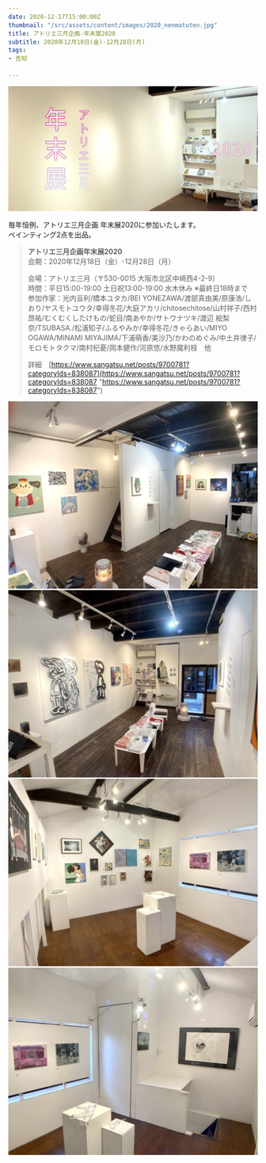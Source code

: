 ```yaml
---
date: 2020-12-17T15:00:00Z
thumbnail: "/src/assets/content/images/2020_nenmatuten.jpg"
title: アトリエ三月企画-年末展2020
subtitle: 2020年12月18日(金)-12月28日(月)
tags:
- 告知

---
```

![](/src/assets/content/images/2020_nenmatuten.jpg)

毎年恒例、アトリエ三月企画 年末展2020に参加いたします。  
ペインティング2点を出品。

> **アトリエ三月企画年末展2020**  
> 会期：2020年12月18日（金）-12月28日（月）
>
> 会場：アトリエ三月（〒530-0015 大阪市北区中崎西4-2-9）  
> 時間：平日15:00-19:00 土日祝13:00-19:00 水木休み ※最終日18時まで  
> 参加作家：光内亘利/橋本ユタカ/BEI YONEZAWA/渡部真由美/原康浩/しおり/ヤスモトユウタ/幸得冬花/大庭アカリ/chitosechitose/山村祥子/西村昂祐/むくむくしたけもの/蛇目/南あやか/サトウナツキ/渡辺 絵梨奈/TSUBASA./松浦知子/ふるやみか/幸得冬花/きゃらあい/MIYO OGAWA/MINAMI MIYAJIMA/下浦萌香/美沙乃/かわのめぐみ/中土井律子/モロモトタクマ/南村杞憂/岡本健作/河原悠/水野魔利枝　他
>
> 詳細　[https://www.sangatsu.net/posts/9700781?categoryIds=838087](https://www.sangatsu.net/posts/9700781?categoryIds=838087 "https://www.sangatsu.net/posts/9700781?categoryIds=838087")

![](/src/assets/content/images/2020_nenmatuten04.jpg)
![](/src/assets/content/images/2020_nenmatuten03.jpg)
![](/src/assets/content/images/2020_nenmatuten01.jpg)
![](/src/assets/content/images/2020_nenmatuten02.jpg)